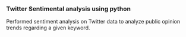 ### Twitter Sentimental analysis using python

Performed sentiment analysis on Twitter data to analyze public opinion trends regarding a given keyword.
